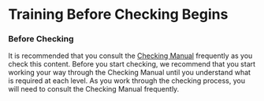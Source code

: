 # Training Before Checking Begins #

### Before Checking

It is recommended that you consult the [Checking Manual](../../checking/intro-check/01.md) frequently as you check this content. Before you start checking, we recommend that you start working your way through the Checking Manual until you understand what is required at each level. As you work through the checking process, you will need to consult the Checking Manual frequently.